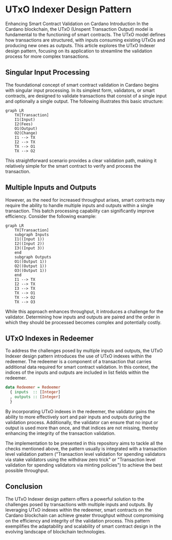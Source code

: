 # UTxO Indexer Design Pattern

Enhancing Smart Contract Validation on Cardano Introduction In the Cardano blockchain, the UTxO
(Unspent Transaction Output) model is fundamental to the functioning of smart contracts. The UTxO
model defines how transactions are structured, with inputs consuming existing UTxOs and producing
new ones as outputs. This article explores the UTxO Indexer design pattern, focusing on its
application to streamline the validation process for more complex transactions.

## Singular Input Processing

The foundational concept of smart contract validation in Cardano begins with singular input
processing. In its simplest form, validators, or smart contracts, are designed to validate
transactions that consist of a single input and optionally a single output. The following
illustrates this basic structure:

```mermaid
graph LR
    TX[Transaction]
    I1(Input)
    I2(Fees)
    O1(Output)
    O2(Change)
    I1 --> TX
    I2 --> TX
    TX --> O1
    TX --> O2
```

This straightforward scenario provides a clear validation path, making it relatively simple for the
smart contract to verify and process the transaction.

## Multiple Inputs and Outputs

However, as the need for increased throughput arises, smart contracts may require the ability to
handle multiple inputs and outputs within a single transaction. This batch processing capability can
significantly improve efficiency. Consider the following example:

```mermaid
graph LR
    TX[Transaction]
    subgraph Inputs
    I1((Input 1))
    I2((Input 2))
    I3((Input 3))
    end
    subgraph Outputs
    O1((Output 1))
    O2((Output 1))
    O3((Output 1))
    end
    I1 --> TX
    I2 --> TX
    I3 --> TX
    TX --> O1
    TX --> O2
    TX --> O3
```

While this approach enhances throughput, it introduces a challenge for the validator. Determining
how inputs and outputs are paired and the order in which they should be processed becomes complex
and potentially costly.

## UTxO Indexes in Redeemer

To address the challenges posed by multiple inputs and outputs, the UTxO Indexer design pattern
introduces the use of UTxO indexes within the redeemer. The redeemer is a component of a transaction
that carries additional data required for smart contract validation. In this context, the indices of
the inputs and outputs are included in list fields within the redeemer.

```haskell
data Redeemer = Redeemer
  { inputs  :: [Integer]
  , outputs :: [Integer]
  }
```

By incorporating UTxO indexes in the redeemer, the validator gains the ability to more effectively
sort and pair inputs and outputs during the validation process. Additionally, the validator can
ensure that no input or output is used more than once, and that indices are not missing, thereby
enhancing the integrity of the transaction validation.

The implementation to be presented in this repository aims to tackle all the checks mentioned above,
the pattern usually is integrated with a transaction level validation pattern ("Transaction level
validation for spending validators via stake validators using the withdraw zero trick" or
"Transaction level validation for spending validators via minting policies") to achieve the best
possible throughput.

## Conclusion

The UTxO Indexer design pattern offers a powerful solution to the challenges posed by transactions
with multiple inputs and outputs. By leveraging UTxO indexes within the redeemer, smart contracts on
the Cardano blockchain can achieve greater throughput without compromising on the efficiency and
integrity of the validation process. This pattern exemplifies the adaptability and scalability of
smart contract design in the evolving landscape of blockchain technologies.